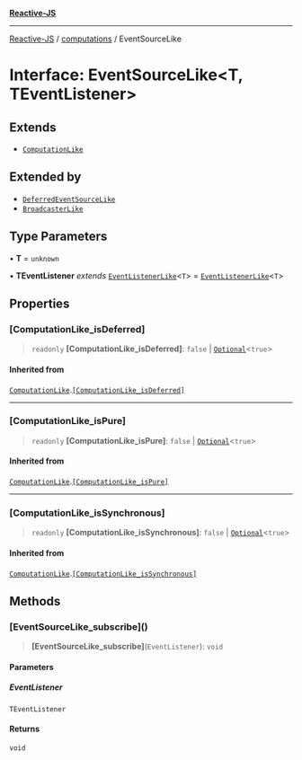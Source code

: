 [**Reactive-JS**](../../README.md)

***

[Reactive-JS](../../README.md) / [computations](../README.md) / EventSourceLike

# Interface: EventSourceLike\<T, TEventListener\>

## Extends

- [`ComputationLike`](ComputationLike.md)

## Extended by

- [`DeferredEventSourceLike`](DeferredEventSourceLike.md)
- [`BroadcasterLike`](BroadcasterLike.md)

## Type Parameters

• **T** = `unknown`

• **TEventListener** *extends* [`EventListenerLike`](../../utils/interfaces/EventListenerLike.md)\<`T`\> = [`EventListenerLike`](../../utils/interfaces/EventListenerLike.md)\<`T`\>

## Properties

### \[ComputationLike\_isDeferred\]

> `readonly` **\[ComputationLike\_isDeferred\]**: `false` \| [`Optional`](../../functions/type-aliases/Optional.md)\<`true`\>

#### Inherited from

[`ComputationLike`](ComputationLike.md).[`[ComputationLike_isDeferred]`](ComputationLike.md#computationlike_isdeferred)

***

### \[ComputationLike\_isPure\]

> `readonly` **\[ComputationLike\_isPure\]**: `false` \| [`Optional`](../../functions/type-aliases/Optional.md)\<`true`\>

#### Inherited from

[`ComputationLike`](ComputationLike.md).[`[ComputationLike_isPure]`](ComputationLike.md#computationlike_ispure)

***

### \[ComputationLike\_isSynchronous\]

> `readonly` **\[ComputationLike\_isSynchronous\]**: `false` \| [`Optional`](../../functions/type-aliases/Optional.md)\<`true`\>

#### Inherited from

[`ComputationLike`](ComputationLike.md).[`[ComputationLike_isSynchronous]`](ComputationLike.md#computationlike_issynchronous)

## Methods

### \[EventSourceLike\_subscribe\]()

> **\[EventSourceLike\_subscribe\]**(`EventListener`): `void`

#### Parameters

##### EventListener

`TEventListener`

#### Returns

`void`

